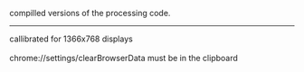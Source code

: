 compilled versions of the processing code. 
<hr> </hr>
callibrated for 1366x768 displays
<br></br>
chrome://settings/clearBrowserData must be in the clipboard
